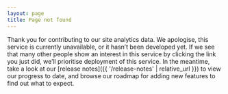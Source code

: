 ```yaml
---
layout: page
title: Page not found
---
```


Thank you for contributing to our site analytics data. We apologise, this service is currently unavailable, or it hasn’t been developed yet. If we see that many other people show an interest in this service by clicking the link you just did, we’ll prioritise deployment of this service. In the meantime, take a look at our [release notes]({{ '/release-notes' | relative_url }}) to view our progress to date, and browse our roadmap for adding new features to find out what to expect.